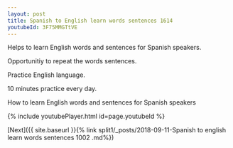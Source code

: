 ```yaml
---
layout: post
title: Spanish to English learn words sentences 1614 
youtubeId: 3F75MMGTtVE
---
```

 
 
Helps to learn English words and sentences for Spanish speakers.

Opportunitiy to repeat the words sentences. 

Practice English language. 
 
10 minutes practice every day. 
 
How to learn English words and sentences for Spanish speakers 
 
{% include youtubePlayer.html id=page.youtubeId %}
 
 
[Next]({{ site.baseurl }}{% link  split1/_posts/2018-09-11-Spanish to english learn words sentences 1002 .md%})
 
